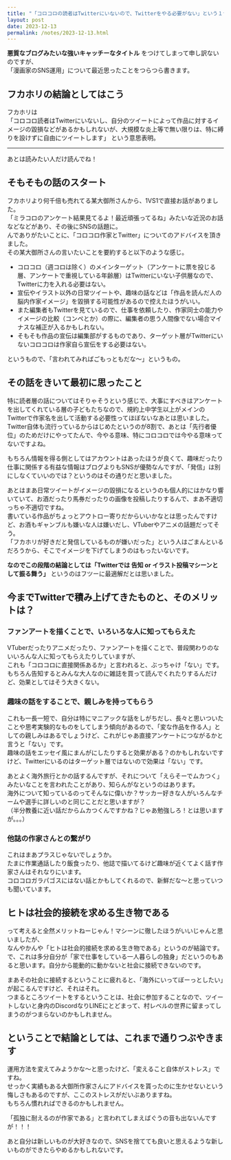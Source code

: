 ```yaml
---
title: "「コロコロの読者はTwitterにいないので、Twitterをやる必要がない」という１つの意見について考える"
layout: post
date: 2023-12-13
permalink: /notes/2023-12-13.html
---
```


**悪質なブログみたいな強いキャッチーなタイトル** をつけてしまって申し訳ないのですが、  
「漫画家のSNS運用」について最近思ったことをつらつら書きます。

## フカホリの結論としてはこう
フカホリは  
「コロコロ読者はTwitterにいないし、自分のツイートによって作品に対するイメージの毀損などがあるかもしれないが、大規模な炎上等で無い限りは、特に縛りを設けずに自由にツイートします」
という意思表明。

--- 
あとは読みたい人だけ読んでね！

## そもそもの話のスタート
フカホリより何千倍も売れてる某大御所さんから、1VS1で直接お話がありました。  
「ミラコロのアンケート結果見てるよ！最近頑張ってるね」みたいな近況のお話などなどがあり、その後にSNSの話題に。  
んでありがたいことに、「コロコロ作家とTwitter」についてのアドバイスを頂きました。  
その某大御所さんの言いたいことを要約すると以下のような感じ。

- コロコロ（週コロは除く）のメインターゲット（アンケートに票を投じる層、アンケートで重視している年齢層）はTwitterにいない子供層なので、Twitterに力を入れる必要はない。
- 宣伝やイラスト以外の日常ツイートや、趣味の話などは「作品を読んだ人の脳内作家イメージ」を毀損する可能性があるので控えたほうがいい。
- また編集者もTwitterを見ているので、仕事を依頼したり、作家同士の能力やイメージの比較（コンペとか）の際に、編集者の思う人間像でない場合マイナスな補正が入るかもしれない。
- そもそも作品の宣伝は編集部がするものであり、ターゲット層がTwitterにいないコロコロは作家自ら宣伝をする必要はない。

というもので、「言われてみればごもっともだな〜」というもの。  

## その話をきいて最初に思ったこと
特に読者層の話についてはそりゃそうという感じで、大事にすべきはアンケートを出してくれている層の子どもたちなので、規約上中学生以上がメインのTwitterで作家名を出して活動する必要性ってほぼないなあとは思いました。  
Twitter自体も流行っているからはじめたというのが8割で、あとは「先行者優位」のためだけにやってたんで、今やる意味、特にコロコロでは今やる意味ってないですよね。  
  
もちろん情報を得る側としてはアカウントはあったほうが良くて、趣味だったり仕事に関係する有益な情報はブログよりもSNSが優勢なんですが、「発信」は別にしなくていいのでは？というのはその通りだと思いました。  
  
あとはまあ日常ツイートがイメージの毀損になるというのも個人的にはかなり響いていて、お酒だったり馬券だったりの画像を投稿したりするんで、まあ不適切っちゃ不適切ですね。  
書いている作品がちょっとアウトロー寄りだからいいかなとは思ったんですけど、お酒もギャンブルも嫌いな人は嫌いだし、VTuberやアニメの話題だってそう。  
「フカホリが好きだと発信しているものが嫌いだった」という人はごまんといるだろうから、そこでイメージを下げてしまうのはもったいないです。  
  
**なのでこの段階の結論としては「Twitterでは 告知 or イラスト投稿マシーンとして振る舞う」** というのはフツーに最適解だとは思いました。


## 今までTwitterで積み上げてきたものと、そのメリットは？

### ファンアートを描くことで、いろいろな人に知ってもらえた
VTuberだったりアニメだったり、ファンアートを描くことで、普段関わりのないいろんな人に知ってもらえたりしていますが、  
これも「コロコロに直接関係あるか」と言われると、ぶっちゃけ「ない」です。  
もちろん告知するとみんな大人なのに雑誌を買って読んでくれたりするんだけど、効果としてはそう大きくない。

### 趣味の話をすることで、親しみを持ってもらう
これも一長一短で、自分は特にマニアックな話をしがちだし、長々と思いついたことや思考実験的なものをしてしまう傾向があるので、「変な作品を作る人」としての親しみはあるでしょうけど、これがじゃあ直接アンケートにつながるかと言うと「ない」です。  
趣味の話をエッセイ風にまんがにしたりすると効果がある？のかもしれないですけど、Twitterにいるのはターゲット層ではないので効果は「ない」です。

あとよく海外旅行とかの話するんですが、それについて「えらそーでムカつく」みたいなことを言われたことがあり、知らんがなというのはあります。  
海外について知っているのってそんなに偉いか？サッカー好きな人がいろんなチームや選手に詳しいのと同じことだと思いますが？  
（半分教養に近い話だからムカつくんですかね？じゃあ勉強しろ！とは思いますが。。。）

### 他誌の作家さんとの繋がり
これはまあプラスじゃないでしょうか。  
たまに作業通話したり飯食ったり、他誌で描いてるけど趣味が近くてよく話す作家さんはそれなりにいます。  
コロコロガラパゴスにはない話とかもしてくれるので、新鮮だな〜と思っていつも聞いています。


## ヒトは社会的接続を求める生き物である
って考えると全然メリットねーじゃん！マシーンに徹したほうがいいじゃんと思いましたが、  
なんやかんや「ヒトは社会的接続を求める生き物である」というのが結論です。  
で、これは多分自分が「家で仕事をしている一人暮らしの独身」だというのもあると思います。自分から能動的に動かないと社会に接続できないのです。  
  
まあその社会に接続するということに疲れると、「海外にいってぼーっとしたい」が起こるんですけど、それはそれ。  
つまるところツイートをするということは、社会に参加することなので、ツイートしないと身内のDiscordなりLINEにとどまって、村レベルの世界に留まってしまうのがつまらないのかもしれません。


## ということで結論としては、これまで通りつぶやきます
運用方法を変えてみようかな〜と思ったけど、「変えること自体がストレス」ですね。  
せっかく実績もある大御所作家さんにアドバイスを貰ったのに生かせないという悔しさもあるのですが、ここのストレスがだいぶありますね。  
もちろん慣れればできるのかもしれません。  
  
「孤独に耐えるのが作家である」と言われてしまえばぐうの音も出ないんですが！！！  
  
あと自分は新しいものが大好きなので、SNSを捨てても良いと思えるような新しいものができたらやめるかもしれないです。
